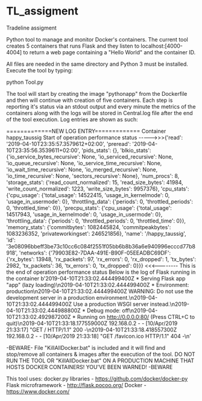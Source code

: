 # TL_assigment
Tradeline assigment


Python tool to manage and monitor Docker's containers.
The current tool creates 5 containers that runs Flask and they listen to localhost:[4000-4004] to return a web page containing a "Hello World" and the container ID.

All files are needed in the same directory and Python 3 must be installed. Execute the tool by typing:

python Tool.py

The tool will start by creating the image "pythonapp" from the Dockerfile and then will continue with creation of five containers. Each step is reporting it's status
via an stdout output and every minute the metrics of the containers along with the logs will be stored in Central.log file after the end of the tool execution.
Log entries are shown as such:

=============NEW LOG ENTRY=============
Container happy_taussig
Start of operation performance status ----->>>{'read': '2019-04-10T23:35:57.3579612+02:00', 'preread': '2019-04-10T23:35:56.3539611+02:00', 'pids_stats': {}, 'blkio_stats': {'io_service_bytes_recursive': None, 'io_serviced_recursive': None, 'io_queue_recursive': None, 'io_service_time_recursive': None, 'io_wait_time_recursive': None, 'io_merged_recursive': None, 'io_time_recursive': None, 'sectors_recursive': None}, 'num_procs': 8, 'storage_stats': {'read_count_normalized': 15, 'read_size_bytes': 41984, 'write_count_normalized': 1223, 'write_size_bytes': 9957376}, 'cpu_stats': {'cpu_usage': {'total_usage': 14522415, 'usage_in_kernelmode': 0, 'usage_in_usermode': 0}, 'throttling_data': {'periods': 0, 'throttled_periods': 0, 'throttled_time': 0}}, 'precpu_stats': {'cpu_usage': {'total_usage': 14517943, 'usage_in_kernelmode': 0, 'usage_in_usermode': 0}, 'throttling_data': {'periods': 0, 'throttled_periods': 0, 'throttled_time': 0}}, 'memory_stats': {'commitbytes': 1082445824, 'commitpeakbytes': 1083236352, 'privateworkingset': 246521856}, 'name': '/happy_taussig', 'id': '3e08096bbeff3be73c10cc6c084f2551f05bb6b8b36a6e940996ecccd77b8918', 'networks': {'79903E82-7DAA-491E-B90F-05EEADBC69DF': {'rx_bytes': 13948, 'rx_packets': 97, 'rx_errors': 0, 'rx_dropped': 1, 'tx_bytes': 2982, 'tx_packets': 36, 'tx_errors': 0, 'tx_dropped': 0}}} <<<-------- This is the end of operation performance status
Below is the log of Flask running in the container
b'2019-04-10T21:33:02.444499400Z  * Serving Flask app "app" (lazy loading)\n2019-04-10T21:33:02.444499400Z  * Environment: production\n2019-04-10T21:33:02.444499400Z    WARNING: Do not use the development server in a production environment.\n2019-04-10T21:33:02.444499400Z    Use a production WSGI server instead.\n2019-04-10T21:33:02.444988800Z  * Debug mode: off\n2019-04-10T21:33:02.492987200Z  * Running on http://0.0.0.0:80/ (Press CTRL+C to quit)\n2019-04-10T21:33:18.177559000Z 192.168.0.2 - - [10/Apr/2019 21:33:17] "GET / HTTP/1.1" 200 -\n2019-04-10T21:33:18.418557300Z 192.168.0.2 - - [10/Apr/2019 21:33:18] "GET /favicon.ico HTTP/1.1" 404 -\n'


-BEWARE-
File "KillAllDocker.bat" is included and it will find and stop/remove all containers & images after the execution of the tool.
DO NOT RUN THE TOOL OR "KillAllDocker.bat"  ON A PRODUCTION MACHINE THAT HOSTS DOCKER CONTAINERS! YOU'VE BEEN WARNED!
-BEWARE

This tool uses:
docker.py libraries - https://github.com/docker/docker-py
Flask microframework - http://flask.pocoo.org/
Docker - https://www.docker.com/